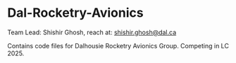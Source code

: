 # Dal-Rocketry-Avionics
Team Lead: Shishir Ghosh, reach at: shishir.ghosh@dal.ca

Contains code files for Dalhousie Rocketry Avionics Group. Competing in LC 2025.
